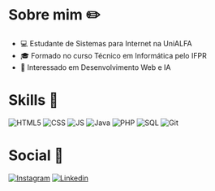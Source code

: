 # Sobre mim ✏️
- 💻 Estudante de Sistemas para Internet na UniALFA
- 🎓 Formado no curso Técnico em Informática pelo IFPR 
- 🤖 Interessado em Desenvolvimento Web e IA

# Skills 🚀

![HTML5](https://img.shields.io/badge/HTML5-E34F26?style=for-the-badge&logo=html5&logoColor=white)
![CSS](https://img.shields.io/badge/CSS3-1572B6?style=for-the-badge&logo=css3&logoColor=white)
![JS](https://img.shields.io/badge/JavaScript-F7DF1E?style=for-the-badge&logo=javascript&logoColor=black)
![Java](https://img.shields.io/badge/Java-ED8B00?style=for-the-badge&logo=java&logoColor=white)
![PHP](https://img.shields.io/badge/PHP-777BB4?style=for-the-badge&logo=php&logoColor=white)
![SQL](https://img.shields.io/badge/MySQL-00000F?style=for-the-badge&logo=mysql&logoColor=white)
![Git](https://img.shields.io/badge/Git-E34F26?style=for-the-badge&logo=git&logoColor=white)

# Social 💬
<a href="https://www.instagram.com/kaikymsski/">![Instagram](https://img.shields.io/badge/Instagram-E4405F?style=for-the-badge&logo=instagram&logoColor=white)</a>
<a href="https://www.linkedin.com/in/kaiky-massaki-ishibashi-063781267/">![Linkedin](https://img.shields.io/badge/LinkedIn-0077B5?style=for-the-badge&logo=linkedin&logoColor=white)</a>
